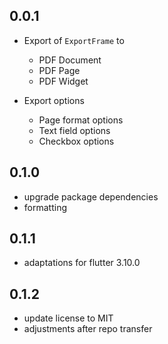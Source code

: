 ## 0.0.1

* Export of `ExportFrame` to
    * PDF Document
    * PDF Page
    * PDF Widget

* Export options
    * Page format options
    * Text field options
    * Checkbox options

## 0.1.0

* upgrade package dependencies
* formatting

## 0.1.1

* adaptations for flutter 3.10.0

## 0.1.2

* update license to MIT
* adjustments after repo transfer
